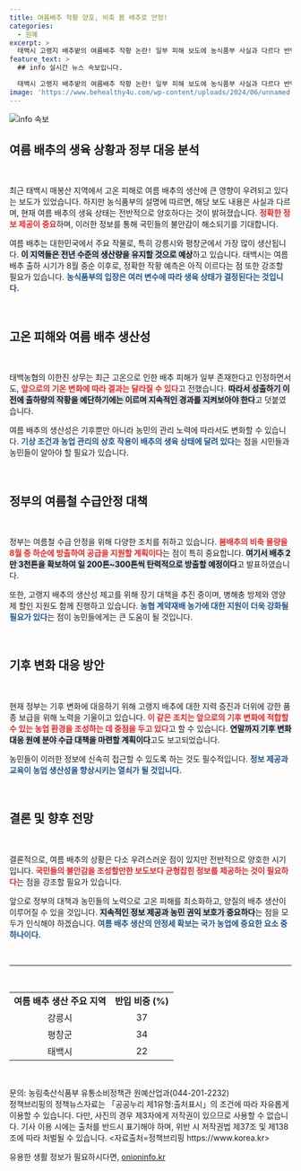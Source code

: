 ```yaml
---
title: 여름배추 작황 양호, 비축 봄 배추로 안정!
categories:
  - 원예
excerpt: >
  태백시 고랭지 배추밭의 여름배추 작황 논란! 일부 피해 보도에 농식품부 사실과 다르다 반박. 심각한 고온 피해가 우려되는 가운데, 정부 대책은 어떻게 진행될까? 클릭해 자세한 내용 확인하세요!
feature_text: >
  ## info 실시간 뉴스 속보입니다.

  태백시 고랭지 배추밭의 여름배추 작황 논란! 일부 피해 보도에 농식품부 사실과 다르다 반박. 심각한 고온 피해가 우려되는 가운데, 정부 대책은 어떻게 진행될까? 클릭해 자세한 내용 확인하세요!
image: 'https://www.behealthy4u.com/wp-content/uploads/2024/06/unnamed-file.png'
---
```


<p><img src="https://www.behealthy4u.com/wp-content/uploads/2024/06/unnamed-file.png" alt="info 속보" /></p>

<h2 data-ke-size="size26">여름 배추의 생육 상황과 정부 대응 분석</h2>

<p data-ke-size="size16">&nbsp;</p>

<p>최근 태백시 매봉산 지역에서 고온 피해로 여름 배추의 생산에 큰 영향이 우려되고 있다는 보도가 있었습니다. 하지만 농식품부의 설명에 따르면, 해당 보도 내용은 사실과 다르며, 현재 여름 배추의 생육 상태는 전반적으로 양호하다는 것이 밝혀졌습니다. <b><span style="color: #ee2323;">정확한 정보 제공이 중요</span></b>하며, 이러한 정보를 통해 국민들의 불안감이 해소되기를 기대합니다. </p>

<p>여름 배추는 대한민국에서 주요 작물로, 특히 강릉시와 평창군에서 가장 많이 생산됩니다. <b><span style="background-color: #21538527;">이 지역들은 전년 수준의 생산량을 유지할 것으로 예상</span></b>하고 있습니다. 태백시는 여름 배추 출하 시기가 8월 중순 이후로, 정확한 작황 예측은 아직 이르다는 점 또한 강조할 필요가 있습니다. <b><span style="color: #1a5490;">농식품부의 입장은 여러 변수에 따라 생육 상태가 결정된다는 것입니다.</span></b></p>

<p data-ke-size="size16">&nbsp;</p>

<h2 data-ke-size="size26">고온 피해와 여름 배추 생산성</h2>

<p data-ke-size="size16">&nbsp;</p>

<p>태백농협의 이한진 상무는 최근 고온으로 인한 배추 피해가 일부 존재한다고 인정하면서도, <b><span style="color: #ee2323;">앞으로의 기온 변화에 따라 결과는 달라질 수 있다</span></b>고 전했습니다. <b><span style="background-color: #21538527;">따라서 성출하기 이전에 출하량의 작황을 예단하기에는 이르며 지속적인 경과를 지켜보아야 한다</span></b>고 덧붙였습니다. </p>

<p>여름 배추의 생산성은 기후뿐만 아니라 농민의 관리 노력에 따라서도 변화할 수 있습니다. <b><span style="color: #1a5490;">기상 조건과 농업 관리의 상호 작용이 배추의 생육 상태에 달려 있다</span></b>는 점을 시민들과 농민들이 알아야 할 필요가 있습니다.</p>

<p data-ke-size="size16">&nbsp;</p>

<h2 data-ke-size="size26">정부의 여름철 수급안정 대책</h2>

<p data-ke-size="size16">&nbsp;</p>

<p>정부는 여름철 수급 안정을 위해 다양한 조치를 취하고 있습니다. <b><span style="color: #ee2323;">봄배추의 비축 물량을 8월 중 하순에 방출하여 공급을 지원할 계획이다</span></b>는 점이 특히 중요합니다. <b><span style="background-color: #21538527;">여기서 배추 2만 3천톤을 확보하여 일 200톤~300톤씩 탄력적으로 방출할 예정이다</span></b>고 발표하였습니다.</p>

<p>또한, 고랭지 배추의 생산성 제고를 위해 장기 대책을 추진 중이며, 병해충 방제와 영양제 할인 지원도 함께 진행하고 있습니다. <b><span style="color: #1a5490;">농협 계약재배 농가에 대한 지원이 더욱 강화될 필요가 있다</span></b>는 점이 농민들에게는 큰 도움이 될 것입니다.</p>

<p data-ke-size="size16">&nbsp;</p>

<h2 data-ke-size="size26">기후 변화 대응 방안</h2>

<p data-ke-size="size16">&nbsp;</p>

<p>현재 정부는 기후 변화에 대응하기 위해 고랭지 배추에 대한 지력 증진과 더위에 강한 품종 보급을 위해 노력을 기울이고 있습니다. <b><span style="color: #ee2323;">이 같은 조치는 앞으로의 기후 변화에 적합할 수 있는 농업 환경을 조성하는 데 중점을 두고 있다</span></b>고 할 수 있습니다. <b><span style="background-color: #21538527;">연말까지 기후 변화 대응 원예 분야 수급 대책을 마련할 계획이다</span></b>고도 보고되었습니다.</p>

<p>농민들이 이러한 정보에 신속히 접근할 수 있도록 하는 것도 필수적입니다. <b><span style="color: #1a5490;">정보 제공과 교육이 농업 생산성을 향상시키는 열쇠가 될 것입니다.</span></b></p>

<p data-ke-size="size16">&nbsp;</p>

<h2 data-ke-size="size26">결론 및 향후 전망</h2>

<p data-ke-size="size16">&nbsp;</p>

<p>결론적으로, 여름 배추의 상황은 다소 우려스러운 점이 있지만 전반적으로 양호한 시기입니다. <b><span style="color: #ee2323;">국민들의 불안감을 조성할만한 보도보다 균형잡힌 정보를 제공하는 것이 필요하다</span></b>는 점을 강조할 필요가 있습니다. </p>

<p>앞으로 정부의 대책과 농민들의 노력으로 고온 피해를 최소화하고, 양질의 배추 생산이 이루어질 수 있을 것입니다. <b><span style="background-color: #21538527;">지속적인 정보 제공과 농민 권익 보호가 중요하다</span></b>는 점을 모두가 인식해야 하겠습니다. <b><span style="color: #1a5490;">여름 배추 생산의 안정세 확보는 국가 농업에 중요한 요소 중 하나이다.</span></b></p>

<p data-ke-size="size16">&nbsp;</p>

<hr />

<p data-ke-size="size16">&nbsp;</p>

<table style="width: 100%; border-collapse: collapse; border: none;">
    <tr>
        <td style="text-align: center; height: 17px;"><b>여름 배추 생산 주요 지역</b></td>
        <td style="text-align: center; height: 17px;"><b>반입 비중 (%)</b></td>
    </tr>
    <tr>
        <td style="text-align: center; height: 17px;">강릉시</td>
        <td style="text-align: center; height: 17px;">37</td>
    </tr>
    <tr>
        <td style="text-align: center; height: 17px;">평창군</td>
        <td style="text-align: center; height: 17px;">34</td>
    </tr>
    <tr>
        <td style="text-align: center; height: 17px;">태백시</td>
        <td style="text-align: center; height: 17px;">22</td>
    </tr>
</table>

<p data-ke-size="size16">&nbsp;</p>

<p>문의: 농림축산식품부 유통소비정책관 원예산업과(044-201-2232)<br />
정책브리핑의 정책뉴스자료는 「공공누리 제1유형:출처표시」의 조건에 따라 자유롭게 이용할 수 있습니다. 다만, 사진의 경우 제3자에게 저작권이 있으므로 사용할 수 없습니다. 기사 이용 시에는 출처를 반드시 표기해야 하며, 위반 시 저작권법 제37조 및 제138조에 따라 처벌될 수 있습니다. &lt;자료출처=정책브리핑 https://www.korea.kr></p>
유용한 생활 정보가 필요하시다면, <a href="https://onioninfo.kr" rel="dofollow">onioninfo.kr</a>


